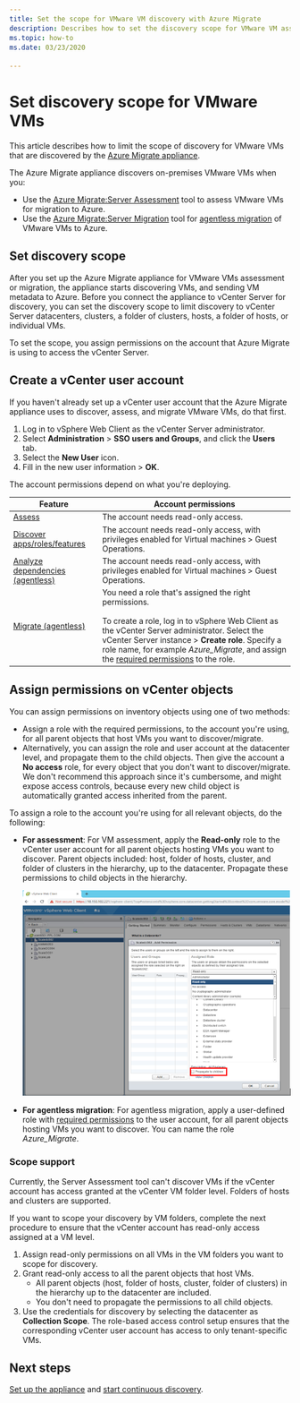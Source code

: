 ```yaml
---
title: Set the scope for VMware VM discovery with Azure Migrate
description: Describes how to set the discovery scope for VMware VM assessment and migration with Azure Migrate.
ms.topic: how-to
ms.date: 03/23/2020

---
```


# Set discovery scope for VMware VMs

This article describes how to limit the scope of discovery for VMware VMs that are discovered by the [Azure Migrate appliance](migrate-appliance-architecture.md).

The Azure Migrate appliance discovers on-premises VMware VMs when you: 

- Use the [Azure Migrate:Server Assessment](migrate-services-overview.md#azure-migrate-server-assessment-tool) tool to assess VMware VMs for migration to Azure.
- Use the [Azure Migrate:Server Migration](migrate-services-overview.md#azure-migrate-server-migration-tool) tool for [agentless migration](server-migrate-overview.md) of VMware VMs to Azure.

## Set discovery scope


After you set up the Azure Migrate appliance for VMware VMs assessment or migration, the appliance starts discovering VMs, and sending VM metadata to Azure. Before you connect the appliance to vCenter Server for discovery, you can set the discovery scope to limit discovery to  vCenter Server datacenters, clusters, a folder of clusters, hosts, a folder of hosts, or individual VMs.

To set the scope, you assign permissions on the account that Azure Migrate is using to access the vCenter Server.

## Create a vCenter user account

If you haven't already set up a vCenter user account that the Azure Migrate appliance uses to discover, assess, and migrate VMware VMs, do that first.

1.    Log in to vSphere Web Client as the vCenter Server administrator.
2.    Select **Administration** > **SSO users and Groups**, and click the **Users** tab.
3.    Select the **New User** icon.
4.    Fill in the new user information > **OK**.

The account permissions depend on what you're deploying.

**Feature** | **Account permissions**
--- | ---
[Assess](tutorial-assess-vmware.md)| The account needs read-only access.
[Discover apps/roles/features](how-to-discover-applications.md) | The account needs read-only access, with privileges enabled for Virtual machines > Guest Operations.
[Analyze dependencies (agentless)](how-to-create-group-machine-dependencies-agentless.md) | The account needs read-only access, with privileges enabled for Virtual machines > Guest Operations.
[Migrate (agentless)](tutorial-migrate-vmware.md) | You need a role that's assigned the right permissions.<br/><br/> To create a role, log in to vSphere Web Client as the vCenter Server administrator. Select the vCenter Server instance >  **Create role**. Specify a role name, for example <em>Azure_Migrate</em>, and assign the [required permissions](migrate-support-matrix-vmware-migration.md#agentless-vmware-servers) to the role.


## Assign permissions on vCenter objects

You can assign permissions on inventory objects using one of two methods:

- Assign a role with the required permissions, to the account you're using, for all parent objects that host VMs you want to discover/migrate.
- Alternatively, you can assign the role and user account at the datacenter level, and propagate them to the child objects. Then give the account a **No access** role, for every object that you don't want to discover/migrate. We don't recommend this approach since it's cumbersome, and might expose access controls, because every new child object is automatically granted access inherited from the parent.

To assign a role to the account you're using for all relevant objects, do the following:

- **For assessment**: For VM assessment, apply the **Read-only** role to the vCenter user account for all parent objects hosting VMs you want to discover. Parent objects included: host, folder of hosts, cluster, and folder of clusters in the hierarchy, up to the datacenter. Propagate these permissions  to child objects in the hierarchy.

    ![Assign permissions](./media/tutorial-assess-vmware/assign-perms.png)

- **For agentless migration**: For agentless migration, apply a user-defined role with [required permissions](migrate-support-matrix-vmware-migration.md#agentless-vmware-servers) to the user account, for all parent objects hosting VMs you want to discover. You can name the role <em>Azure_Migrate</em>.

### Scope support

Currently, the Server Assessment tool can't discover VMs if the vCenter account has access granted at the vCenter VM folder level. Folders of hosts and clusters are supported.

If you want to scope your discovery by VM folders, complete the next procedure to ensure that the vCenter account has read-only access assigned at a VM level.

1. Assign read-only permissions on all VMs in the VM folders you want to scope for discovery.
2. Grant read-only access to all the parent objects that host VMs.
    - All parent objects (host, folder of hosts, cluster, folder of clusters) in the hierarchy up to the datacenter are included.
    - You don't need to propagate the permissions to all child objects.
3. Use the credentials for discovery by selecting the datacenter as **Collection Scope**. The role-based access control setup ensures that the corresponding vCenter user account has access to only tenant-specific VMs.


## Next steps

[Set up the appliance](how-to-set-up-appliance-vmware.md) and [start continuous discovery](how-to-set-up-appliance-vmware.md#start-continuous-discovery-by-providing-vcenter-server-and-vm-credential).
